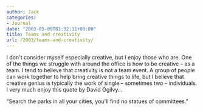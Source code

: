 ```yaml
---
author: Jack
categories:
- Journal
date: "2003-05-09T01:32:11+00:00"
title: Teams and creativity
url: /2003/teams-and-creativity/
---
```


I don't consider myself especially creative, but I enjoy those who are. One of the things we struggle with around the office is how to be creative &#8211; as a team. I tend to believe that creativity is not a team event. A group of people can work together to help bring creative things to life, but I believe that creative genius is typically the work of single &#8211; sometimes two &#8211; individuals. I very much enjoy this quote by David Ogilvy&#8230;

"Search the parks in all your cities, you'll find no statues of committees."